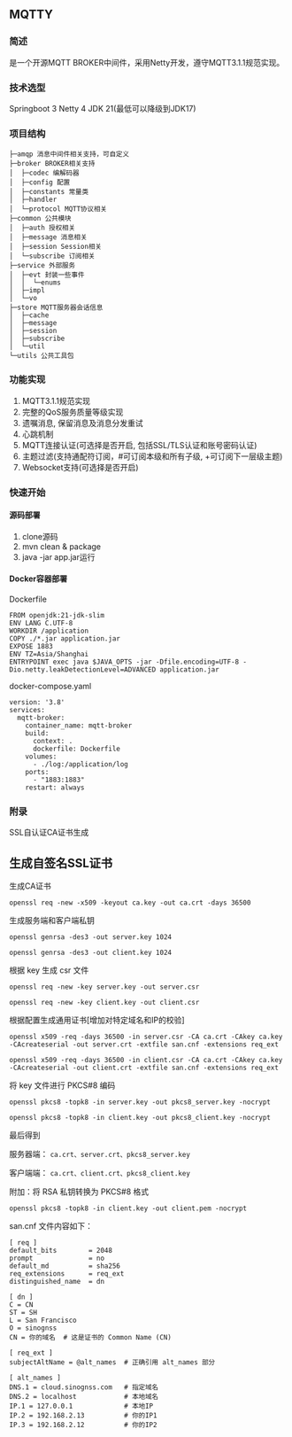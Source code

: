 ## MQTTY 
### 简述
是一个开源MQTT BROKER中间件，采用Netty开发，遵守MQTT3.1.1规范实现。

### 技术选型
Springboot 3
Netty 4
JDK 21(最低可以降级到JDK17)

### 项目结构
```
├─amqp 消息中间件相关支持，可自定义
├─broker BROKER相关支持
│  ├─codec 编解码器
│  ├─config 配置
│  ├─constants 常量类
│  ├─handler 
│  └─protocol MQTT协议相关
├─common 公共模块
│  ├─auth 授权相关
│  ├─message 消息相关
│  ├─session Session相关
│  └─subscribe 订阅相关
├─service 外部服务
│  ├─evt 封装一些事件
│  │  └─enums
│  ├─impl 
│  └─vo
├─store MQTT服务器会话信息
│  ├─cache
│  ├─message
│  ├─session
│  ├─subscribe
│  └─util
└─utils 公共工具包

```

### 功能实现
1. MQTT3.1.1规范实现
2. 完整的QoS服务质量等级实现
3. 遗嘱消息, 保留消息及消息分发重试
3. 心跳机制
4. MQTT连接认证(可选择是否开启, 包括SSL/TLS认证和账号密码认证)
5. 主题过滤(支持通配符订阅，#可订阅本级和所有子级, +可订阅下一层级主题)
7. Websocket支持(可选择是否开启)

### 快速开始
#### 源码部署
1. clone源码
2. mvn clean & package
3. java -jar app.jar运行
#### Docker容器部署
Dockerfile
```
FROM openjdk:21-jdk-slim
ENV LANG C.UTF-8
WORKDIR /application
COPY ./*.jar application.jar
EXPOSE 1883
ENV TZ=Asia/Shanghai
ENTRYPOINT exec java $JAVA_OPTS -jar -Dfile.encoding=UTF-8 -Dio.netty.leakDetectionLevel=ADVANCED application.jar
```

docker-compose.yaml
```
version: '3.8'
services:
  mqtt-broker:
    container_name: mqtt-broker
    build:
      context: .
      dockerfile: Dockerfile
    volumes:
      - ./log:/application/log
    ports:
      - "1883:1883"
    restart: always
```

### 附录
SSL自认证CA证书生成
## 生成自签名SSL证书

生成CA证书

```openssl req -new -x509 -keyout ca.key -out ca.crt -days 36500```

生成服务端和客户端私钥

```openssl genrsa -des3 -out server.key 1024```

```openssl genrsa -des3 -out client.key 1024```

根据 key 生成 csr 文件

```openssl req -new -key server.key -out server.csr```

```openssl req -new -key client.key -out client.csr```

根据配置生成通用证书[增加对特定域名和IP的校验]

```openssl x509 -req -days 36500 -in server.csr -CA ca.crt -CAkey ca.key -CAcreateserial -out server.crt -extfile san.cnf -extensions req_ext```

```openssl x509 -req -days 36500 -in client.csr -CA ca.crt -CAkey ca.key -CAcreateserial -out client.crt -extfile san.cnf -extensions req_ext```

将 key 文件进行 PKCS#8 编码

```openssl pkcs8 -topk8 -in server.key -out pkcs8_server.key -nocrypt```

```openssl pkcs8 -topk8 -in client.key -out pkcs8_client.key -nocrypt```

最后得到

服务器端： `ca.crt、server.crt、pkcs8_server.key`

客户端端： `ca.crt、client.crt、pkcs8_client.key`

附加：将 RSA 私钥转换为 PKCS#8 格式
``` shell
openssl pkcs8 -topk8 -in client.key -out client.pem -nocrypt
```

san.cnf 文件内容如下：
```
[ req ]
default_bits        = 2048
prompt              = no
default_md          = sha256
req_extensions      = req_ext
distinguished_name  = dn

[ dn ]
C = CN
ST = SH
L = San Francisco
O = sinognss
CN = 你的域名  # 这是证书的 Common Name (CN)

[ req_ext ]
subjectAltName = @alt_names  # 正确引用 alt_names 部分

[ alt_names ]
DNS.1 = cloud.sinognss.com   # 指定域名
DNS.2 = localhost            # 本地域名
IP.1 = 127.0.0.1             # 本地IP
IP.2 = 192.168.2.13          # 你的IP1
IP.3 = 192.168.2.12          # 你的IP2
```
